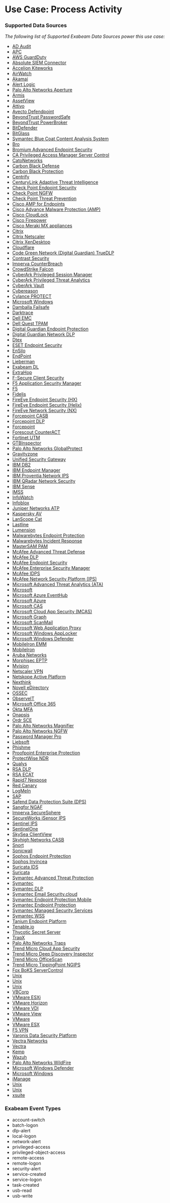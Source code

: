 Use Case: Process Activity
==========================

### Supported Data Sources

_The following list of Supported Exabeam Data Sources power this use case:_

* [AD Audit](datasource_ad_audit_ad_audit.md)
* [APC](datasource_apc_apc.md)
* [AWS GuardDuty](datasource_aws_guardduty_aws_guardduty.md)
* [Absolute SIEM Connector](datasource_absolute_siem_connector_absolute_siem_connector.md)
* [Accelion Kiteworks](datasource_accelion_kiteworks_accelion_kiteworks.md)
* [AirWatch](datasource_airwatch_airwatch.md)
* [Akamai](datasource_akamai_siem_akamai.md)
* [Alert Logic](datasource_alert_logic_alert_logic.md)
* [Palo Alto Networks Aperture](datasource_aperture_palo_alto_networks_aperture.md)
* [Armis](datasource_armis_armis.md)
* [AssetView](datasource_assetview_assetview.md)
* [Attivo](datasource_attivo_attivo.md)
* [Avecto Defendpoint](datasource_avecto_defendpoint_avecto_defendpoint.md)
* [BeyondTrust PasswordSafe](datasource_beyondtrust_passwordsafe_beyondtrust_passwordsafe.md)
* [BeyondTrust PowerBroker](datasource_beyondtrust_powerbroker_beyondtrust_powerbroker.md)
* [BitDefender](datasource_bitdefender_gravityzone_bitdefender.md)
* [BitGlass](datasource_bitglass_bitglass.md)
* [Symantec Blue Coat Content Analysis System](datasource_blue_coat_content_analysis_system_symantec_blue_coat_content_analysis_system.md)
* [Bro](datasource_bro_bro.md)
* [Bromium Advanced Endpoint Security](datasource_bromium_advanced_endpoint_security_bromium_advanced_endpoint_security.md)
* [CA Privileged Access Manager Server Control](datasource_ca_privileged_access_manager_server_control_ca_privileged_access_manager_server_control.md)
* [CatoNetworks](datasource_catonetworks_catonetworks.md)
* [Carbon Black Defense](datasource_cb_defense_carbon_black_defense.md)
* [Carbon Black Protection](datasource_cb_protection_carbon_black_protection.md)
* [Centrify](datasource_centrify_centrify.md)
* [CenturyLink Adaptive Threat Intelligence](datasource_centurylink_adaptive_threat_intelligence_centurylink_adaptive_threat_intelligence.md)
* [Check Point Endpoint Security](datasource_check_point_endpoint_security_check_point_endpoint_security.md)
* [Check Point NGFW](datasource_check_point_ngfw_check_point_ngfw.md)
* [Check Point Threat Prevention](datasource_check_point_threat_prevention_check_point_threat_prevention.md)
* [Cisco AMP for Endpoints](datasource_cisco_amp_for_endpoints_cisco_amp_for_endpoints.md)
* [Cisco Advance Malware Protection (AMP)](datasource_cisco_advance_malware_protection_(amp)_cisco_advance_malware_protection_(amp).md)
* [Cisco CloudLock](datasource_cisco_cloudlock_cisco_cloudlock.md)
* [Cisco Firepower](datasource_cisco_firepower_cisco_firepower.md)
* [Cisco Meraki MX appliances](datasource_cisco_meraki_mx_appliances_cisco_meraki_mx_appliances.md)
* [Citrix](datasource_citrix_endpoint_management_citrix.md)
* [Citrix Netscaler](datasource_citrix_netscaler_citrix_netscaler.md)
* [Citrix XenDesktop](datasource_citrix_xendesktop_citrix_xendesktop.md)
* [Cloudflare](datasource_cloudflare_cloudflare.md)
* [Code Green Network (Digital Guardian) TrueDLP](datasource_code_green_network_(digital_guardian)_truedlp_code_green_network_(digital_guardian)_truedlp.md)
* [Contrast Security](datasource_contrast_security_contrast_security.md)
* [Imperva CounterBreach](datasource_counterbreach_imperva_counterbreach.md)
* [CrowdStrike Falcon](datasource_crowdstrike_falcon_crowdstrike_falcon.md)
* [CyberArk Privileged Session Manager](datasource_cyberark_privileged_session_manager_cyberark_privileged_session_manager.md)
* [CyberArk Privileged Threat Analytics](datasource_cyberark_privileged_threat_analytics_cyberark_privileged_threat_analytics.md)
* [CyberArk Vault](datasource_cyberark_vault_cyberark_vault.md)
* [Cybereason](datasource_cybereason_cybereason.md)
* [Cylance PROTECT](datasource_cylance_protect_cylance_protect.md)
* [Microsoft Windows](datasource_dc_microsoft_windows.md)
* [Damballa Failsafe](datasource_damballa_failsafe_damballa_failsafe.md)
* [Darktrace](datasource_darktrace_darktrace.md)
* [Dell EMC](datasource_dell_emc_dell_emc.md)
* [Dell Quest TPAM](datasource_dell_quest_tpam_dell_quest_tpam.md)
* [Digital Guardian Endpoint Protection](datasource_digital_guardian_endpoint_protection_digital_guardian_endpoint_protection.md)
* [Digital Guardian Network DLP](datasource_digital_guardian_network_dlp_digital_guardian_network_dlp.md)
* [Dtex](datasource_dtex_dtex.md)
* [ESET Endpoint Security](datasource_eset_endpoint_security_eset_endpoint_security.md)
* [EnSilo](datasource_ensilo_ensilo.md)
* [EndPoint](datasource_endpoint_endpoint.md)
* [Lieberman](datasource_enterprise_random_password_manager_lieberman.md)
* [Exabeam DL](datasource_exabeam_dl_exabeam_dl.md)
* [ExtraHop](datasource_extrahop_extrahop.md)
* [F-Secure Client Security](datasource_f-secure_client_security_f-secure_client_security.md)
* [F5 Application Security Manager](datasource_f5_application_security_manager_f5_application_security_manager.md)
* [F5](datasource_f5_silverline_f5.md)
* [Fidelis](datasource_fidelis_fidelis.md)
* [FireEye Endpoint Security (HX)](datasource_fireeye_endpoint_security_(hx)_fireeye_endpoint_security_(hx).md)
* [FireEye Endpoint Security (Helix)](datasource_fireeye_endpoint_security_(helix)_fireeye_endpoint_security_(helix).md)
* [FireEye Network Security (NX)](datasource_fireeye_network_security_(nx)_fireeye_network_security_(nx).md)
* [Forcepoint CASB](datasource_forcepoint_casb_forcepoint_casb.md)
* [Forcepoint DLP](datasource_forcepoint_dlp_forcepoint_dlp.md)
* [Forcepoint](datasource_forcepoint_insider_threat_forcepoint.md)
* [Forescout CounterACT](datasource_forescout_counteract_forescout_counteract.md)
* [Fortinet UTM](datasource_fortinet_utm_fortinet_utm.md)
* [GTBInspector](datasource_gtbinspector_gtbinspector.md)
* [Palo Alto Networks GlobalProtect](datasource_globalprotect_portal_palo_alto_networks_globalprotect.md)
* [Gravityzone](datasource_gravityzone_gravityzone.md)
* [Unified Security Gateway](datasource_huawei_unified_security_gateway.md)
* [IBM DB2](datasource_ibm_db2_ibm_db2.md)
* [IBM Endpoint Manager](datasource_ibm_endpoint_manager_ibm_endpoint_manager.md)
* [IBM Proventia Network IPS](datasource_ibm_proventia_network_ips_ibm_proventia_network_ips.md)
* [IBM QRadar Network Security](datasource_ibm_qradar_network_security_ibm_qradar_network_security.md)
* [IBM Sense](datasource_ibm_sense_ibm_sense.md)
* [IMSS](datasource_imss_imss.md)
* [InfoWatch](datasource_infowatch_infowatch.md)
* [Infoblox](datasource_infoblox_infoblox.md)
* [Juniper Networks ATP](datasource_juniper_networks_atp_juniper_networks_atp.md)
* [Kaspersky AV](datasource_kaspersky_av_kaspersky_av.md)
* [LanScope Cat](datasource_lanscope_cat_lanscope_cat.md)
* [Lastline](datasource_lastline_lastline.md)
* [Lumension](datasource_lumension_lumension.md)
* [Malwarebytes Endpoint Protection](datasource_malwarebytes_endpoint_protection_malwarebytes_endpoint_protection.md)
* [Malwarebytes Incident Response](datasource_malwarebytes_incident_response_malwarebytes_incident_response.md)
* [MasterSAM PAM](datasource_mastersam_pam_mastersam_pam.md)
* [McAfee Advanced Threat Defense](datasource_mcafee_advanced_threat_defense_mcafee_advanced_threat_defense.md)
* [McAfee DLP](datasource_mcafee_dlp_mcafee_dlp.md)
* [McAfee Endpoint Security](datasource_mcafee_endpoint_security_mcafee_endpoint_security.md)
* [McAfee Enterprise Security Manager](datasource_mcafee_enterprise_security_manager_mcafee_enterprise_security_manager.md)
* [McAfee IDPS](datasource_mcafee_idps_mcafee_idps.md)
* [McAfee Network Security Platform (IPS)](datasource_mcafee_network_security_platform_(ips)_mcafee_network_security_platform_(ips).md)
* [Microsoft Advanced Threat Analytics (ATA)](datasource_microsoft_advanced_threat_analytics_(ata)_microsoft_advanced_threat_analytics_(ata).md)
* [Microsoft](datasource_microsoft_advanced_threat_protection_microsoft.md)
* [Microsoft Azure EventHub](datasource_microsoft_azure_eventhub_microsoft_azure_eventhub.md)
* [Microsoft Azure](datasource_microsoft_azure_microsoft_azure.md)
* [Microsoft CAS](datasource_microsoft_cas_microsoft_cas.md)
* [Microsoft Cloud App Security (MCAS)](datasource_microsoft_cloud_app_security_(mcas)_microsoft_cloud_app_security_(mcas).md)
* [Microsoft Graph](datasource_microsoft_graph_microsoft_graph.md)
* [Microsoft ScanMail](datasource_microsoft_scanmail_microsoft_scanmail.md)
* [Microsoft Web Application Proxy](datasource_microsoft_web_application_proxy_microsoft_web_application_proxy.md)
* [Microsoft Windows AppLocker](datasource_microsoft_windows_applocker_microsoft_windows_applocker.md)
* [Microsoft Windows Defender](datasource_microsoft_windows_defender_microsoft_windows_defender.md)
* [MobileIron EMM](datasource_mobileiron_emm_mobileiron_emm.md)
* [MobileIron](datasource_mobileiron_mobileiron.md)
* [Aruba Networks](datasource_mobility_controller_aruba_networks.md)
* [Morphisec EPTP](datasource_morphisec_eptp_morphisec_eptp.md)
* [Mvision](datasource_mvision_mvision.md)
* [Netscaler VPN](datasource_netscaler_vpn_netscaler_vpn.md)
* [Netskope Active Platform](datasource_netskope_active_platform_netskope_active_platform.md)
* [Nexthink](datasource_nexthink_nexthink.md)
* [Novell eDirectory](datasource_novell_edirectory_novell_edirectory.md)
* [OSSEC](datasource_ossec_ossec.md)
* [ObserveIT](datasource_observeit_observeit.md)
* [Microsoft Office 365](datasource_office_365_microsoft_office_365.md)
* [Okta MFA](datasource_okta_mfa_okta_mfa.md)
* [Onapsis](datasource_onapsis_onapsis.md)
* [Ordr SCE](datasource_ordr_sce_ordr_sce.md)
* [Palo Alto Networks Magnifier](datasource_palo_alto_networks_magnifier_palo_alto_networks_magnifier.md)
* [Palo Alto Networks NGFW](datasource_palo_alto_networks_ngfw_palo_alto_networks_ngfw.md)
* [Password Manager Pro](datasource_password_manager_pro_password_manager_pro.md)
* [Liebsoft](datasource_password_manager_liebsoft.md)
* [Phishme](datasource_phishme_phishme.md)
* [Proofpoint Enterprise Protection](datasource_proofpoint_enterprise_protection_proofpoint_enterprise_protection.md)
* [ProtectWise NDR](datasource_protectwise_ndr_protectwise_ndr.md)
* [Qualys](datasource_qualys_qualys.md)
* [RSA DLP](datasource_rsa_dlp_rsa_dlp.md)
* [RSA ECAT](datasource_rsa_ecat_rsa_ecat.md)
* [Rapid7 Nexpose](datasource_rapid7_nexpose_rapid7_nexpose.md)
* [Red Canary](datasource_red_canary_red_canary.md)
* [LogMeIn](datasource_remotelyanywhere_logmein.md)
* [SAP](datasource_sap_sap.md)
* [Safend Data Protection Suite (DPS)](datasource_safend_data_protection_suite_(dps)_safend_data_protection_suite_(dps).md)
* [Sangfor NGAF](datasource_sangfor_ngaf_sangfor_ngaf.md)
* [Imperva SecureSphere](datasource_securesphere_imperva_securesphere.md)
* [SecureWorks iSensor IPS](datasource_secureworks_isensor_ips_secureworks_isensor_ips.md)
* [Sentinel IPS](datasource_sentinel_ips_sentinel_ips.md)
* [SentinelOne](datasource_sentinelone_sentinelone.md)
* [SkySea ClientView](datasource_skysea_clientview_skysea_clientview.md)
* [Skyhigh Networks CASB](datasource_skyhigh_networks_casb_skyhigh_networks_casb.md)
* [Snort](datasource_snort_snort.md)
* [Sonicwall](datasource_sonicwall_sonicwall.md)
* [Sophos Endpoint Protection](datasource_sophos_endpoint_protection_sophos_endpoint_protection.md)
* [Sophos Invincea](datasource_sophos_invincea_sophos_invincea.md)
* [Suricata IDS](datasource_suricata_ids_suricata_ids.md)
* [Suricata](datasource_suricata_suricata.md)
* [Symantec Advanced Threat Protection](datasource_symantec_advanced_threat_protection_symantec_advanced_threat_protection.md)
* [Symantec](datasource_symantec_cloudsoc_symantec.md)
* [Symantec DLP](datasource_symantec_dlp_symantec_dlp.md)
* [Symantec Email Security.cloud](datasource_symantec_email_security.cloud_symantec_email_security.cloud.md)
* [Symantec Endpoint Protection Mobile](datasource_symantec_endpoint_protection_mobile_symantec_endpoint_protection_mobile.md)
* [Symantec Endpoint Protection](datasource_symantec_endpoint_protection_symantec_endpoint_protection.md)
* [Symantec Managed Security Services](datasource_symantec_managed_security_services_symantec_managed_security_services.md)
* [Symantec WSS](datasource_symantec_wss_symantec_wss.md)
* [Tanium Endpoint Platform](datasource_tanium_endpoint_platform_tanium_endpoint_platform.md)
* [Tenable.io](datasource_tenable.io_tenable.io.md)
* [Thycotic Secret Server](datasource_thycotic_secret_server_thycotic_secret_server.md)
* [TrapX](datasource_trapx_tsoc_trapx.md)
* [Palo Alto Networks Traps](datasource_traps_palo_alto_networks_traps.md)
* [Trend Micro Cloud App Security](datasource_trend_micro_cloud_app_security_trend_micro_cloud_app_security.md)
* [Trend Micro Deep Discovery Inspector](datasource_trend_micro_deep_discovery_inspector_trend_micro_deep_discovery_inspector.md)
* [Trend Micro OfficeScan](datasource_trend_micro_officescan_trend_micro_officescan.md)
* [Trend Micro TippingPoint NGIPS](datasource_trend_micro_tippingpoint_ngips_trend_micro_tippingpoint_ngips.md)
* [Fox BoKS ServerControl](datasource_unix_fox_boks_servercontrol.md)
* [Unix](datasource_unix_unix.md)
* [Unix](datasource_unix_auditd_unix.md)
* [Unix](datasource_unix_unix.md)
* [VBCorp](datasource_vbcorp_vbcorp.md)
* [VMware ESXi](datasource_vmware_esxi_vmware_esxi.md)
* [VMware Horizon](datasource_vmware_horizon_vmware_horizon.md)
* [VMware VDI](datasource_vmware_vdi_vmware_vdi.md)
* [VMware View](datasource_vmware_view_vmware_view.md)
* [VMware](datasource_vmware_vmware.md)
* [VMware ESX](datasource_vmware_vmware_esx.md)
* [F5 VPN](datasource_vpn_f5_vpn.md)
* [Varonis Data Security Platform](datasource_varonis_data_security_platform_varonis_data_security_platform.md)
* [Vectra Networks](datasource_vectra_networks_vectra_networks.md)
* [Vectra](datasource_vectra_vectra.md)
* [Kemp](datasource_virtual_load_master_kemp.md)
* [Wazuh](datasource_wazuh_wazuh.md)
* [Palo Alto Networks WildFire](datasource_wildfire_palo_alto_networks_wildfire.md)
* [Microsoft Windows Defender](datasource_windows_defender_microsoft_windows_defender.md)
* [Microsoft Windows](datasource_windows_microsoft_windows.md)
* [iManage](datasource_imanage_imanage.md)
* [Unix](datasource_krb5kdc_unix.md)
* [Unix](datasource_systemd_unix.md)
* [xsuite](datasource_xsuite_xsuite.md)


### Exabeam Event Types

- account-switch
- batch-logon
- dlp-alert
- local-logon
- network-alert
- privileged-access
- privileged-object-access
- remote-access
- remote-logon
- security-alert
- service-created
- service-logon
- task-created
- usb-read
- usb-write
